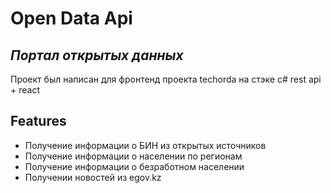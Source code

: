 # Open Data Api
## _Портал открытых данных_

Проект был написан для фронтенд проекта techorda на стэке c# rest api + react

## Features
- Получение информации о БИН из открытых источников
- Получение информации о населении по регионам
- Получение информации о безработном населении
- Получении новостей из egov.kz
